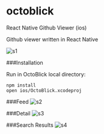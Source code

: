 # octoblick
React Native Github Viewer (ios)

Github viewer written in React Native

![s1](https://raw.githubusercontent.com/caledhwa/octoblick/master/screenshots/1.png)

###Installation 

Run in OctoBlick local directory:

```
npm install
open ios/OctoBlick.xcodeproj
```

###Feed
![s2](https://raw.githubusercontent.com/caledhwa/octoblick/master/screenshots/2.png)

###Detail
![s3](https://raw.githubusercontent.com/caledhwa/octoblick/master/screenshots/3.png)

###Search Results
![s4](https://raw.githubusercontent.com/caledhwa/octoblick/master/screenshots/4.png)

